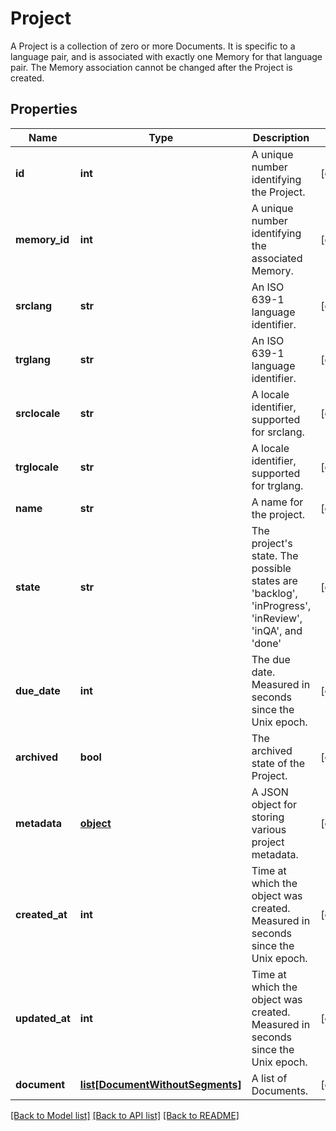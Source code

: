 # Project

A Project is a collection of zero or more Documents. It is specific to a language pair, and is associated with exactly one Memory for that language pair. The Memory association cannot be changed after the Project is created. 
## Properties
Name | Type | Description | Notes
------------ | ------------- | ------------- | -------------
**id** | **int** | A unique number identifying the Project. | [optional] 
**memory_id** | **int** | A unique number identifying the associated Memory. | [optional] 
**srclang** | **str** | An ISO 639-1 language identifier. | [optional] 
**trglang** | **str** | An ISO 639-1 language identifier. | [optional] 
**srclocale** | **str** | A locale identifier, supported for srclang. | [optional] 
**trglocale** | **str** | A locale identifier, supported for trglang. | [optional] 
**name** | **str** | A name for the project. | [optional] 
**state** | **str** | The project&#39;s state. The possible states are &#39;backlog&#39;, &#39;inProgress&#39;, &#39;inReview&#39;, &#39;inQA&#39;, and &#39;done&#39; | [optional] 
**due_date** | **int** | The due date. Measured in seconds since the Unix epoch. | [optional] 
**archived** | **bool** | The archived state of the Project. | [optional] 
**metadata** | [**object**](.md) | A JSON object for storing various project metadata. | [optional] 
**created_at** | **int** | Time at which the object was created. Measured in seconds since the Unix epoch. | [optional] 
**updated_at** | **int** | Time at which the object was created. Measured in seconds since the Unix epoch. | [optional] 
**document** | [**list[DocumentWithoutSegments]**](DocumentWithoutSegments.md) | A list of Documents. | [optional] 

[[Back to Model list]](../README.md#documentation-for-models) [[Back to API list]](../README.md#documentation-for-api-endpoints) [[Back to README]](../README.md)


